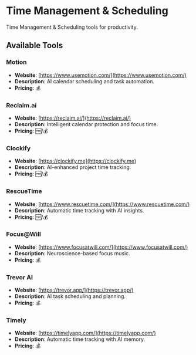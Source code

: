 # Time Management & Scheduling

Time Management & Scheduling tools for productivity.

## Available Tools

### Motion
- **Website**: [https://www.usemotion.com/](https://www.usemotion.com/)
- **Description**: AI calendar scheduling and task automation.
- **Pricing**: 💰

### Reclaim.ai
- **Website**: [https://reclaim.ai/](https://reclaim.ai/)
- **Description**: Intelligent calendar protection and focus time.
- **Pricing**: 🆓/💰

### Clockify
- **Website**: [https://clockify.me](https://clockify.me)
- **Description**: AI-enhanced project time tracking.
- **Pricing**: 🆓/💰

### RescueTime
- **Website**: [https://www.rescuetime.com/](https://www.rescuetime.com/)
- **Description**: Automatic time tracking with AI insights.
- **Pricing**: 🆓/💰

### Focus@Will
- **Website**: [https://www.focusatwill.com/](https://www.focusatwill.com/)
- **Description**: Neuroscience-based focus music.
- **Pricing**: 💰

### Trevor AI
- **Website**: [https://trevor.app/](https://trevor.app/)
- **Description**: AI task scheduling and planning.
- **Pricing**: 💰

### Timely
- **Website**: [https://timelyapp.com/](https://timelyapp.com/)
- **Description**: Automatic time tracking with AI memory.
- **Pricing**: 💰

